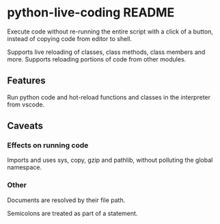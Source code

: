 # python-live-coding README

Execute code without re-running the entire script with a click of a button, instead of copying code from editor to shell.

Supports live reloading of classes, class methods, class members and more.
Supports reloading portions of code from other modules.

## Features

Run python code and hot-reload functions and classes in the interpreter from vscode.

## Caveats

### Effects on running code

Imports and uses sys, copy, gzip and pathlib, without polluting the global namespace.

### Other

Documents are resolved by their file path.

Semicolons are treated as part of a statement.
